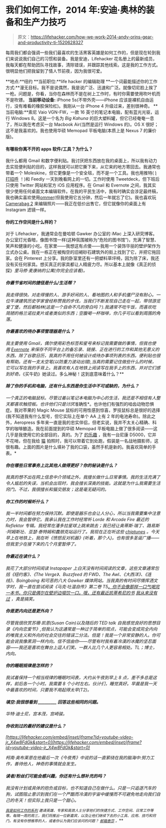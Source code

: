 # 我们如何工作，2014 年:安迪·奥林的装备和生产力技巧

> 原文：<https://lifehacker.com/how-we-work-2014-andy-orins-gear-and-productivity-ti-1520628327>

每周我们都会强调一些我们最喜欢的生活黑客英雄是如何工作的，但是现在轮到我们来说说我们自己的习惯和装备。我是安迪，Lifehacker 花名册上的最新成员，我每天都在帮助团队寻找故事，清除错误，并跟踪其他线索。这是我的工作方式。很明显他们把我留到了情人节前夜，因为我很可爱。



**地点:**纽约
**当前职位:**life hacker 的编辑助理
**一个词最能描述你的工作方式:**漫无目标。我不是说偶然，我是说广泛、迅速和广泛。就像切尼脸上挨了一枪。问题是，你看，当你在森林而不是在树上工作时，有时你需要使用吹叶机而不是吹镖。
**当前移动设备:** iPhone 5s(不带外壳——iPhone 应该是裸机自由运行，没有难看的橡胶保险杠)。我刚从一台 iPhone 4 升级过来，差别很神奇。
**当前电脑:**索尼 Vaio VGN-FW，一款 16 英寸的笔记本电脑，配有蓝光光驱，运行 Windows 8。这是一个名为 *Big Kahuna* 的巨大塑料罐，但它已经奄奄一息了，所以我在考虑买一台 Macbook Air(当然是运行 Windows 的)。OS X 很好；这不是我喜欢的。我也使用华硕 Memopad 平板电脑(本质上是 Nexus 7 的廉价版)。

#### **有哪些你离不开的 apps 软件/工具？为什么？**

我什么都用 Gmail 和数字便利贴。我讨厌把东西放在我的桌面上，所以我有动力去实现便利贴的目的，这样我就可以把它撕下来，从它来的地方寄回去。我通常也带着一个 Moleskine，但它更像是一个安全毯，而不是一个工具。我也用推特( [)打招呼](http://twitter.com/andyorin) ！)和 Feedly 一天到晚看网上的一切。工作时使用 Tweetdeck，但下班后只使用 Twitter 网站和官方 iOS 应用程序。在 Gmail 和 Evernote 之间，我其实很少使用任何桌面文本编辑软件。在我的平民生活中，我有时确实会涉足最终稿，我也确实喜欢使用[ommer](https://lifehacker.com/ommwriter-brings-its-relaxing-distraction-free-writing-5782717)(但我使用它五分钟，然后一年就忘了它)。我也喜欢玩 [Camerabag 2](http://nevercenter.com/camerabag/desktop/) 来编辑照片——我正在低价出售它，但它就像你的桌面上有 Instagram 滤镜一样。

#### 你的工作空间是什么样的？

对于 Lifehacker，我通常会在曼哈顿 Gawker 办公室的 iMac 上深入研究博客。办公室灯光昏暗，像图书馆一样(这种氛围被称为“危险的图书馆”)，充满了智慧、笑声和健康的小吃。在家里——我想这有点傻——我用一个装饰华丽的壁炉架作为立式办公桌。我在一栋正在被掏空的旧褐砂石建筑外的街上找到了它，并把它拖回家。会在 Pinterest 上分享。我的卧室里还有一把塑料草坪椅，因为除了床，我还没有买任何家具。想买真正的家具都让人精疲力尽。所以基本上就像《真正的侦探》[](http://www.hbo.com/true-detective#/)*里马修·麦康纳的公寓(你完全应该看)。*

#### *你最节省时间的捷径是什么/生活帮？*

*我走得很快。对走得慢的人、游手好闲的人、看地图的人和手机僵尸没有耐心。一位牛津建筑历史学家曾经称赞我的步伐，当我们不断发现自己走在一起，带领游览爱丁堡，然后都柏林(这是一个自命不凡的旁白吗？).我通常不吃午饭，而喜欢吃简陋的格兰诺拉麦片或者类似的东西；空腹喝一杯咖啡，你几乎可以看到周围的角落。*

#### *你最喜欢的待办事项管理器是什么？*

*我主要使用 Gmail，偶尔使用彩色标签和星号来标记我需要做的事情，但我也使用 [Evernote](https://lifehacker.com/ive-been-using-evernote-all-wrong-heres-why-its-actual-5989980) 来保存不同平台上的备忘录、链接、正在进行的工作和其他无意义的东西。除了谷歌日历，我真的不用任何被设计成待办事项列表的东西。便利贴也很有帮助。还有一支太空笔(以防重力波动出错),当真的需要记住做些什么的时候，它可以写在我的手背上。我喜欢有人在地铁上阅读写在我手上的东西，并对它们感到好奇。*《买牛奶》她读过。多么神秘！这到底意味着什么？**

#### *除了你的手机和电脑，还有什么东西是你生活中不可或缺的，为什么？*

*一个真正的电脑鼠标。尽管过着以笔记本电脑为中心的生活，我还是不相信有人整天都喜欢触控板。也许他们只是讨厌*准确性*。也许他们有强烈的啮齿动物恐惧症。我对苹果的 Magic Mouse 鼠标的可用性感到惊喜，罗技鼠标总是很好的选择(我不知道我有什么型号，但它实际上在单个 AA 上有 2 年的电池寿命)。除此之外，Aeropress 多年来一直是我的忠实伴侣，但老实说，我并不太关心精确、科学的咖啡酿造。我在前面提到的华硕 Memopad 平板电脑上做了很多阅读——这几乎是我使用它的全部目的，真的。为了 [的乐趣](http://www.flickr.com/photos/mr_skeleton/) ，我有一台尼康 D5000，它并不花哨，但在我给 [猫](http://cats.kinja.com) 拍照时，我可以带着它到处跑，假装是一名战地摄影师，这很有趣。上面的图片是什么填补了我的口袋，虽然手机是新的。我喜欢简单的手表。*

#### *你在哪些日常事务上比其他人做得更好？你的秘诀是什么？*

*我真的想不出在网上信息中介领域之外，我擅长做什么日常事情。我的生活充满了令人尴尬的失误，当机会出现时，我会擅长深奥的技能。这就是为什么我需要生活窍门。不过，我很擅长和猫交朋友；这是毫无疑问的。*

#### *你工作的时候听什么？*

*我一半时间都在努力保持沉默。即使是器乐也会让人分心，所以当我需要集中注意力时，我会暂停它。我承认我在工作时经常听 Lorde *和 Arcade Fire 最近的 Reflektor 专辑。我经常在潘多拉星球上跳来跳去；我已经让奥蒂斯·瑞丁、路易斯·阿姆斯壮、亚瑟·泰特姆和蠢朋克站运行了。我现在正在听这些 [chiptunes](https://soundcloud.com/djcutman/thisweek045) 。今天早上在地铁上，我在听《愤怒反对机器》(听着，*那个人*)。也有很多圣诞广播——但我至少在接下来的几个月里暂停了。**

#### *你最近在读什么？*

*我花了大部分时间阅读 Instapaper 上白天没有时间阅读的文章，这些文章通常包括《纽约客》、《The Verge》、Buzzfeed 的 FWD、The Awl、《大西洋》、《连线》、Boingboing 和可恶的八大 Gawker 媒体网站。当我真的有时间尽情挥洒文字时，我一直在尝试阅读《马克·吐温自传》第二卷 T5[。你不会像那样一口气喝完一本书，你只是偶尔在壁炉边啜饮一口。哦，还有最近凯蒂希尼的书](http://www.amazon.com/Autobiography-Mark-Twain-Volume-Authoritative/dp/0520272781/ref=pd_sim_b_6?asc_campaign=InlineText&asc_refurl=https://lifehacker.com/how-we-work-2014-andy-orins-gear-and-productivity-ti-1520628327&asc_source=&tag=kinjalifehackerlink-20) [*我从来没有过*](http://bit.ly/1dmKRQw) ，真是搞笑。*

#### *你是更内向还是更外向？*

*尽管我很欣赏苏珊·凯恩(Susan Cain)以及随后的 TED talk 自我感觉良好的思想目录《内向恋爱节》,但我认为这通常是一种过于简单的观点，可能会变成完全内向的唯我主义和外向的社会交往的错误二分法。但是！我是一个非常安静的人。你可能会说我像黑洞一样内向。信不信由你——尽管有时我有着冷漠的冰魔的坚忍面容——我还是喜欢在舞台上逗人们笑。一群人比几个人更容易相处。TL；博士，内向。*

#### *你的睡眠规律是怎样的？*

*我试着保持一个相当规律的睡眠时间表，大约从午夜到早上 8 点，差不多总是这样，前后各一个小时。我需要 8 个小时左右。伙计们，睡觉真好。早晨是我一天中最喜欢的时间，只要我不用起得太早(T2)。*

#### *填空:我很想看到 _________ 回答这些相同的问题。*

*华特·迪士尼，宫本茂，宫崎骏。*

#### *你收到过的最好的建议是什么？*

 *[https://lifehacker.com/embed/inset/iframe?id=youtube-video-jr_X4w8FdGk&start=0](https://lifehacker.com/embed/inset/iframe?id=youtube-video-jr_X4w8FdGk&start=0)* 

*柯南·奥布莱恩在他最后一次《今夜秀》中说的话一直萦绕在我的脑海中:努力工作，善待他人，神奇的事情就会发生。*

#### *读者/粉丝们可能会感兴趣，你还有什么想补充的吗？*

*我没有计划或具体的抱负或目标，也不知道自己在做什么。只是一只追逐汽车的狗，试图阻止意识到我们在一个严酷而冷漠的宇宙中缓慢而不可避免地走向我们自己的冬天！但实际上我只是一个甜心。*

*<small></small>*[<small>*我是如何工作的系列*</small>](http://lifehacker.com/how-i-work/) <small>*邀请英雄、专家和高效人士分享他们的快捷方式、工作空间、日常工作等等。每隔一周的周三，我们将推出一位新嘉宾，以及让他们继续下去的小工具、应用、技巧和窍门。有没有你想推荐的人，或者你认为我们应该问的问题？*</small> [<small>*邮箱泰莎*</small>](https://mail.google.com/mail/?view=cm&fs=1&tf=1&to=tessa@lifehacker.com) <small>*。*</small>**